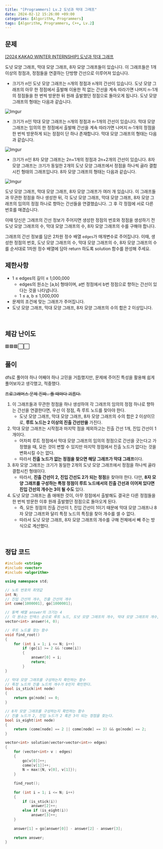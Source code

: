```yaml
---
title: "[Programmers] Lv.2 도넛과 막대 그래프"
date: 2024-02-12 15:26:00 +09:00
categories: [Algorithm, Programmers]
tags: [Algorithm, Programmers, C++, Lv.2]
---
```

## **문제**
[[2024 KAKAO WINTER INTERNSHIP] 도넛과 막대 그래프](https://school.programmers.co.kr/learn/courses/30/lessons/258711)

도넛 모양 그래프, 막대 모양 그래프, 8자 모양 그래프들이 있습니다. 이 그래프들은 1개 이상의 정점과, 정점들을 연결하는 단방향 간선으로 이루어져 있습니다.

- 크기가 n인 도넛 모양 그래프는 n개의 정점과 n개의 간선이 있습니다. 도넛 모양 그래프의 아무 한 정점에서 출발해 이용한 적 없는 간선을 계속 따라가면 나머지 n-1개의 정점들을 한 번씩 방문한 뒤 원래 출발했던 정점으로 돌아오게 됩니다. 도넛 모양 그래프의 형태는 다음과 같습니다.

![Imgur](https://i.imgur.com/QupT3IV.png)

- 크기가 n인 막대 모양 그래프는 n개의 정점과 n-1개의 간선이 있습니다. 막대 모양 그래프는 임의의 한 정점에서 출발해 간선을 계속 따라가면 나머지 n-1개의 정점을 한 번씩 방문하게 되는 정점이 단 하나 존재합니다. 막대 모양 그래프의 형태는 다음과 같습니다.

![Imgur](https://i.imgur.com/WNzG6G7.png)

- 크기가 n인 8자 모양 그래프는 2n+1개의 정점과 2n+2개의 간선이 있습니다. 8자 모양 그래프는 크기가 동일한 2개의 도넛 모양 그래프에서 정점을 하나씩 골라 결합시킨 형태의 그래프입니다. 8자 모양 그래프의 형태는 다음과 같습니다.

![Imgur](https://i.imgur.com/CpZlDuc.png)

도넛 모양 그래프, 막대 모양 그래프, 8자 모양 그래프가 여러 개 있습니다. 이 그래프들과 무관한 정점을 하나 생성한 뒤, 각 도넛 모양 그래프, 막대 모양 그래프, 8자 모양 그래프의 임의의 정점 하나로 향하는 간선들을 연결했습니다.
그 후 각 정점에 서로 다른 번호를 매겼습니다.

이때 당신은 그래프의 간선 정보가 주어지면 생성한 정점의 번호와 정점을 생성하기 전 도넛 모양 그래프의 수, 막대 모양 그래프의 수, 8자 모양 그래프의 수를 구해야 합니다.

그래프의 간선 정보를 담은 2차원 정수 배열 `edges`가 매개변수로 주어집니다. 이때, 생성한 정점의 번호, 도넛 모양 그래프의 수, 막대 모양 그래프의 수, 8자 모양 그래프의 수를 순서대로 1차원 정수 배열에 담아 return 하도록 solution 함수를 완성해 주세요.
<br>

## **제한사항**
- 1 ≤ edges의 길이 ≤ 1,000,000
    - edges의 원소는 [a,b] 형태이며, a번 정점에서 b번 정점으로 향하는 간선이 있다는 것을 나타냅니다.
    - 1 ≤ a, b ≤ 1,000,000
- 문제의 조건에 맞는 그래프가 주어집니다.
- 도넛 모양 그래프, 막대 모양 그래프, 8자 모양 그래프의 수의 합은 2 이상입니다.
<br>

## **체감 난이도**
🟩🟩🟩⬜⬜
<br>

## **풀이**
dfs로 풀어야 하나 어째야 하나 고민을 거듭했지만, 문제에 주어진 특성을 활용해 쉽게 풀어보자고 생각했고, 적중했다.

~~프로그래머스 문제 진짜.. 풀 때마다 괴롭다.~~

1. 이 그래프들과 무관한 정점을 하나 생성하여 각 그래프의 임의의 정점 하나로 향하는 간선을 연결한다면, 우선 이 정점, 즉 루트 노드를 찾아야 한다.
    - 도넛 모양 그래프, 막대 모양 그래프, 8자 모양 그래프의 수의 합은 2 이상이므로, **루트 노드는 2 이상의 진출 간선만을** 가진다.
2. 막대 모양 그래프는 시작점과 마지막 점을 제외하고는 진출 간선 1개, 진입 간선이 1개이다.
    - 어차피 루트 정점에서 막대 모양 그래프의 임의의 정점으로 간선을 긋는다고 가정했을 때, 모든 것이 변할 수 있지만 마지막 정점에서 진출 노드가 없다는 것을 변화시킬 수는 없다.
    - 따라서 **진출 노드가 없는 정점을 찾으면 해당 그래프가 막대 그래프**이다.
3. 8자 모양 그래프는 크기가 동일한 2개의 도넛 모양 그래프에서 정점을 하나씩 골라 결합시킨 형태이다.
    - 따라서, **진출 간선이 2, 진입 간선도 2가 되는 정점**을 찾아야 한다. 다만, **8자 모양 그래프를 구성하는 특정 정점이 루트 노드에서의 진출 간선과 이어져 있다면 진입 간선의 개수는 3이 될 수도** 있다.
4. 도넛 모양 그래프는 좀 애매한 것이, 아무 정점에서 출발해도 결국은 다른 정점들을 한 번씩 방문한 이후 원래 출발했던 정점으로 돌아오게 된다.
    - 즉, 모든 정점의 진출 간선이 1, 진입 간선이 1이기 때문에 막대 모양 그래프나 8자 모양 그래프와 달리 특정 노드의 특징을 찾아 개수를 셀 수 없다.
    - 따라서 도넛 모양 그래프, 8자 모양 그래프의 개수를 구해 전체에서 빼 주는 방식으로 계산했다.
<br>

## **정답 코드**
```c++
#include <string>
#include <vector>
#include <algorithm>

using namespace std;

// 노트 번호의 최댓값
int N;
// 진입 간선의 개수, 진출 간선의 개수
int come[1000001], go[1000001];

// 동벽 배열 answer의 크기는 4
// 각 원소는 인덱스 순으로 루트 노드, 도넛 모양 그래프의 개수, 막대 모양 그래프의 개수, 8자 모양 그래프의 개수를 의미한다.
vector<int> answer(4, 0);

// 루트 노드를 찾는 함수
void find_root()
{
    for (int i = 1; i <= N; i++)
        if (go[i] >= 2 && !come[i])
        {
            answer[0] = i;
            return;
        }
}

// 막대 모양 그래프를 구성하는지 확인하는 함수
// 특정 노드의 진출 노드의 개수가 0인지 확인한다.
bool is_stick(int node)
{
    return go[node] == 0;
}

// 8자 모양 그래프를 구성하는지 확인하는 함수
// 진출 노드가 2, 진입 노드가 2 혹은 3이 되는 정점을 찾는다.
bool is_eight(int node)
{
    return (come[node] == 2 || come[node] == 3) && go[node] == 2;
}

vector<int> solution(vector<vector<int>> edges)
{
    for (vector<int> v : edges)
    {
        go[v[0]]++;
        come[v[1]]++;
        N = max({N, v[0], v[1]});
    }
    
    find_root();
    
    for (int i = 1; i <= N; i++)
    {
        if (is_stick(i))
            answer[2]++;
        else if (is_eight(i))
            answer[3]++;
    }
    
    answer[1] = go[answer[0]] - answer[2] - answer[3];
    
    return answer;
}
```